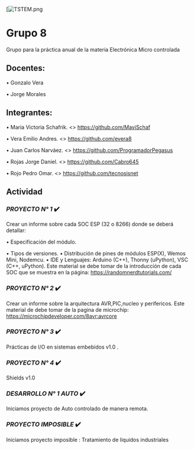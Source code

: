 [![TSTEM.png](https://user-images.githubusercontent.com/84986194/187353661-6db0c05e-e5fc-4c83-85fc-9ce8fbd4739e.png)
# Grupo 8

Grupo para la práctica anual de la materia Electrónica Micro controlada
## Docentes:

•	Gonzalo Vera

•	Jorge Morales

## Integrantes:

•	Maria Victoria Schafrik. <<GitHub>>  https://github.com/MaviSchaf

•	Vera Emilio Andres. <<GitHub>> https://github.com/evera8

•	Juan Carlos Narváez. <<GitHub>> https://github.com/ProgramadorPegasus

•	Rojas Jorge Daniel. <<GitHub>> https://github.com/Cabro645

•	Rojo Pedro Omar. <<GitHub>> https://github.com/tecnosisnet

## Actividad

### _PROYECTO N° 1_ :heavy_check_mark:

Crear un informe sobre cada SOC ESP (32 o 8266) donde se deberá detallar:

•	Especificación del módulo.

•	Tipos de versiones.
•	Distribución de pines de módulos ESP(X), Wemos Mini, Nodemcu.
•	IDE y Lenguajes: Arduino (C++), Thonny (uPython), VSC (C++, uPython).
Este material se debe tomar de la introducción de cada SOC que se muestra en la página:
https://randomnerdtutorials.com/

### _PROYECTO N° 2_ :heavy_check_mark:

Crear un informe sobre la arquitectura AVR,PIC,nucleo y perifericos.
Este material de debe tomar de la pagina de microchip: https://microchipdeveloper.com/8avr:avrcore

### _PROYECTO N° 3_ :heavy_check_mark:

Prácticas de I/O en sistemas embebidos v1.0 .

### _PROYECTO N° 4_ :heavy_check_mark:

Shields v1.0

### _DESARROLLO  N° 1  AUTO_ :heavy_check_mark:
Iniciamos proyecto de Auto controlado de manera remota.

### _PROYECTO IMPOSIBLE_ :heavy_check_mark:
Iniciamos proyecto imposible : Tratamiento de liquidos industriales
